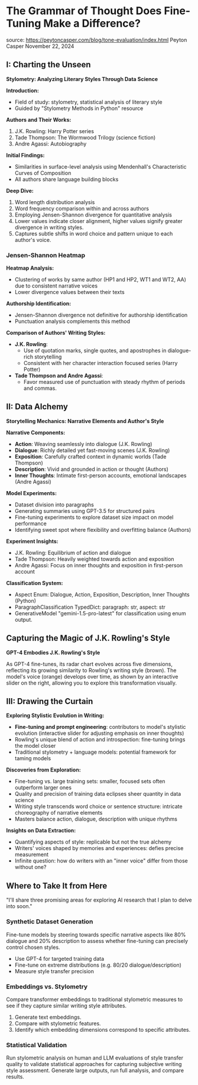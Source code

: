 # The Grammar of Thought Does Fine-Tuning Make a Difference?

source: https://peytoncasper.com/blog/tone-evaluation/index.html
Peyton Casper
November 22, 2024

## I: Charting the Unseen

**Stylometry: Analyzing Literary Styles Through Data Science**

**Introduction:**
- Field of study: stylometry, statistical analysis of literary style
- Guided by "Stylometry Methods in Python" resource

**Authors and Their Works:**
1. J.K. Rowling: Harry Potter series
2. Tade Thompson: The Wormwood Trilogy (science fiction)
3. Andre Agassi: Autobiography

**Initial Findings:**
- Similarities in surface-level analysis using Mendenhall's Characteristic Curves of Composition
- All authors share language building blocks

**Deep Dive:**
1. Word length distribution analysis
2. Word frequency comparison within and across authors
3. Employing Jensen-Shannon divergence for quantitative analysis
4. Lower values indicate closer alignment, higher values signify greater divergence in writing styles.
5. Captures subtle shifts in word choice and pattern unique to each author's voice.

### Jensen-Shannon Heatmap

**Heatmap Analysis:**
- Clustering of works by same author (HP1 and HP2, WT1 and WT2, AA) due to consistent narrative voices
- Lower divergence values between their texts

**Authorship Identification:**
- Jensen-Shannon divergence not definitive for authorship identification
- Punctuation analysis complements this method

**Comparison of Authors' Writing Styles:**
- **J.K. Rowling**:
  * Use of quotation marks, single quotes, and apostrophes in dialogue-rich storytelling
  * Consistent with her character interaction focused series (Harry Potter)
- **Tade Thompson and Andre Agassi**:
  * Favor measured use of punctuation with steady rhythm of periods and commas.

## II: Data Alchemy

**Storytelling Mechanics: Narrative Elements and Author's Style**

**Narrative Components:**
- **Action**: Weaving seamlessly into dialogue (J.K. Rowling)
- **Dialogue**: Richly detailed yet fast-moving scenes (J.K. Rowling)
- **Exposition**: Carefully crafted context in dynamic worlds (Tade Thompson)
- **Description**: Vivid and grounded in action or thought (Authors)
- **Inner Thoughts**: Intimate first-person accounts, emotional landscapes (Andre Agassi)

**Model Experiments:**
- Dataset division into paragraphs
- Generating summaries using GPT-3.5 for structured pairs
- Fine-tuning experiments to explore dataset size impact on model performance
- Identifying sweet spot where flexibility and overfitting balance (Authors)

**Experiment Insights:**
- J.K. Rowling: Equilibrium of action and dialogue
- Tade Thompson: Heavily weighted towards action and exposition
- Andre Agassi: Focus on inner thoughts and exposition in first-person account

**Classification System:**
- Aspect Enum: Dialogue, Action, Exposition, Description, Inner Thoughts (Python)
- ParagraphClassification TypedDict: paragraph: str, aspect: str
- GenerativeModel "gemini-1.5-pro-latest" for classification using enum output.

## Capturing the Magic of J.K. Rowling's Style

**GPT-4 Embodies J.K. Rowling's Style**

As GPT-4 fine-tunes, its radar chart evolves across five dimensions, reflecting its growing similarity to Rowling's writing style (brown). The model's voice (orange) develops over time, as shown by an interactive slider on the right, allowing you to explore this transformation visually.

## III: Drawing the Curtain

**Exploring Stylistic Evolution in Writing:**
* **Fine-tuning and prompt engineering**: contributors to model's stylistic evolution (interactive slider for adjusting emphasis on inner thoughts)
* Rowling's unique blend of action and introspection: fine-tuning brings the model closer
* Traditional stylometry + language models: potential framework for taming models

**Discoveries from Exploration:**
* Fine-tuning vs. large training sets: smaller, focused sets often outperform larger ones
* Quality and precision of training data eclipses sheer quantity in data science
* Writing style transcends word choice or sentence structure: intricate choreography of narrative elements
* Masters balance action, dialogue, description with unique rhythms

**Insights on Data Extraction:**
* Quantifying aspects of style: replicable but not the true alchemy
* Writers' voices shaped by memories and experiences: defies precise measurement
* Infinite question: how do writers with an "inner voice" differ from those without one?

## Where to Take It from Here

"I'll share three promising areas for exploring AI research that I plan to delve into soon."

### Synthetic Dataset Generation

Fine-tune models by steering towards specific narrative aspects like 80% dialogue and 20% description to assess whether fine-tuning can precisely control chosen styles.

* Use GPT-4 for targeted training data
* Fine-tune on extreme distributions (e.g. 80/20 dialogue/description)
* Measure style transfer precision

### Embeddings vs. Stylometry

Compare transformer embeddings to traditional stylometric measures to see if they capture similar writing style attributes.

1. Generate text embeddings.
2. Compare with stylometric features.
3. Identify which embedding dimensions correspond to specific attributes.

### Statistical Validation
Run stylometric analysis on human and LLM evaluations of style transfer quality to validate statistical approaches for capturing subjective writing style assessment. Generate large outputs, run full analysis, and compare results.


